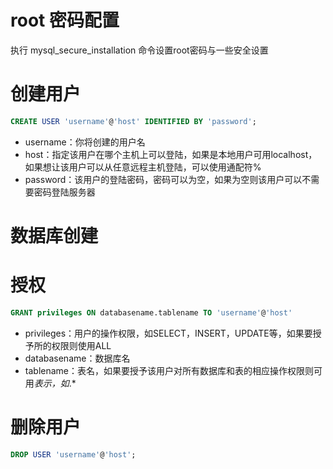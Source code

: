 # root 密码配置

执行 mysql\_secure\_installation 命令设置root密码与一些安全设置

# 创建用户

```sql
CREATE USER 'username'@'host' IDENTIFIED BY 'password';
```

*   username：你将创建的用户名
*   host：指定该用户在哪个主机上可以登陆，如果是本地用户可用localhost，如果想让该用户可以从任意远程主机登陆，可以使用通配符%
*   password：该用户的登陆密码，密码可以为空，如果为空则该用户可以不需要密码登陆服务器

# 数据库创建

# 授权

```sql
GRANT privileges ON databasename.tablename TO 'username'@'host'
```

*   privileges：用户的操作权限，如SELECT，INSERT，UPDATE等，如果要授予所的权限则使用ALL
*   databasename：数据库名
*   tablename：表名，如果要授予该用户对所有数据库和表的相应操作权限则可用*表示，如*.\*

# 删除用户

```sql
DROP USER 'username'@'host';
```

